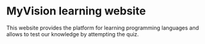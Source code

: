 # MyVision learning website
This website provides the platform for learning programming languages and allows to test our knowledge by attempting the quiz.
